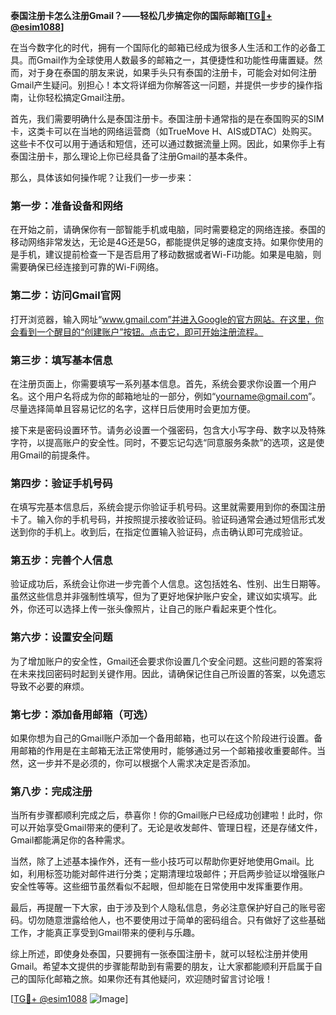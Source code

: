 **泰国注册卡怎么注册Gmail？——轻松几步搞定你的国际邮箱[[TG💪+ @esim1088](https://t.me/s/esim1088)]**

在当今数字化的时代，拥有一个国际化的邮箱已经成为很多人生活和工作的必备工具。而Gmail作为全球使用人数最多的邮箱之一，其便捷性和功能性毋庸置疑。然而，对于身在泰国的朋友来说，如果手头只有泰国的注册卡，可能会对如何注册Gmail产生疑问。别担心！本文将详细为你解答这一问题，并提供一步步的操作指南，让你轻松搞定Gmail注册。

首先，我们需要明确什么是泰国注册卡。泰国注册卡通常指的是在泰国购买的SIM卡，这类卡可以在当地的网络运营商（如TrueMove H、AIS或DTAC）处购买。这些卡不仅可以用于通话和短信，还可以通过数据流量上网。因此，如果你手上有泰国注册卡，那么理论上你已经具备了注册Gmail的基本条件。

那么，具体该如何操作呢？让我们一步一步来：

### 第一步：准备设备和网络

在开始之前，请确保你有一部智能手机或电脑，同时需要稳定的网络连接。泰国的移动网络非常发达，无论是4G还是5G，都能提供足够的速度支持。如果你使用的是手机，建议提前检查一下是否启用了移动数据或者Wi-Fi功能。如果是电脑，则需要确保已经连接到可靠的Wi-Fi网络。

### 第二步：访问Gmail官网

打开浏览器，输入网址“www.gmail.com”并进入Google的官方网站。在这里，你会看到一个醒目的“创建账户”按钮。点击它，即可开始注册流程。

### 第三步：填写基本信息

在注册页面上，你需要填写一系列基本信息。首先，系统会要求你设置一个用户名。这个用户名将成为你的邮箱地址的一部分，例如“yourname@gmail.com”。尽量选择简单且容易记忆的名字，这样日后使用时会更加方便。

接下来是密码设置环节。请务必设置一个强密码，包含大小写字母、数字以及特殊字符，以提高账户的安全性。同时，不要忘记勾选“同意服务条款”的选项，这是使用Gmail的前提条件。

### 第四步：验证手机号码

在填写完基本信息后，系统会提示你验证手机号码。这里就需要用到你的泰国注册卡了。输入你的手机号码，并按照提示接收验证码。验证码通常会通过短信形式发送到你的手机上。收到后，在指定位置输入验证码，点击确认即可完成验证。

### 第五步：完善个人信息

验证成功后，系统会让你进一步完善个人信息。这包括姓名、性别、出生日期等。虽然这些信息并非强制性填写，但为了更好地保护账户安全，建议如实填写。此外，你还可以选择上传一张头像照片，让自己的账户看起来更个性化。

### 第六步：设置安全问题

为了增加账户的安全性，Gmail还会要求你设置几个安全问题。这些问题的答案将在未来找回密码时起到关键作用。因此，请确保记住自己所设置的答案，以免遗忘导致不必要的麻烦。

### 第七步：添加备用邮箱（可选）

如果你想为自己的Gmail账户添加一个备用邮箱，也可以在这个阶段进行设置。备用邮箱的作用是在主邮箱无法正常使用时，能够通过另一个邮箱接收重要邮件。当然，这一步并不是必须的，你可以根据个人需求决定是否添加。

### 第八步：完成注册

当所有步骤都顺利完成之后，恭喜你！你的Gmail账户已经成功创建啦！此时，你可以开始享受Gmail带来的便利了。无论是收发邮件、管理日程，还是存储文件，Gmail都能满足你的各种需求。

当然，除了上述基本操作外，还有一些小技巧可以帮助你更好地使用Gmail。比如，利用标签功能对邮件进行分类；定期清理垃圾邮件；开启两步验证以增强账户安全性等等。这些细节虽然看似不起眼，但却能在日常使用中发挥重要作用。

最后，再提醒一下大家，由于涉及到个人隐私信息，务必注意保护好自己的账号密码。切勿随意泄露给他人，也不要使用过于简单的密码组合。只有做好了这些基础工作，才能真正享受到Gmail带来的便利与乐趣。

综上所述，即使身处泰国，只要拥有一张泰国注册卡，就可以轻松注册并使用Gmail。希望本文提供的步骤能帮助到有需要的朋友，让大家都能顺利开启属于自己的国际化邮箱之旅。如果你还有其他疑问，欢迎随时留言讨论哦！

[[TG💪+ @esim1088](https://t.me/s/esim1088) ![Image](https://i.postimg.cc/4NQfJmqS/Snipaste-2025-05-13-00-14-12.png)]
